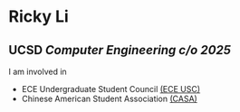 # Ricky Li
## UCSD *Computer Engineering c/o 2025*


I am involved in 
* ECE Undergraduate Student Council [(ECE USC)](https://eceusc.ucsd.edu/)
* Chinese American Student Association [(CASA)](https://www.casaucsd.com/)
